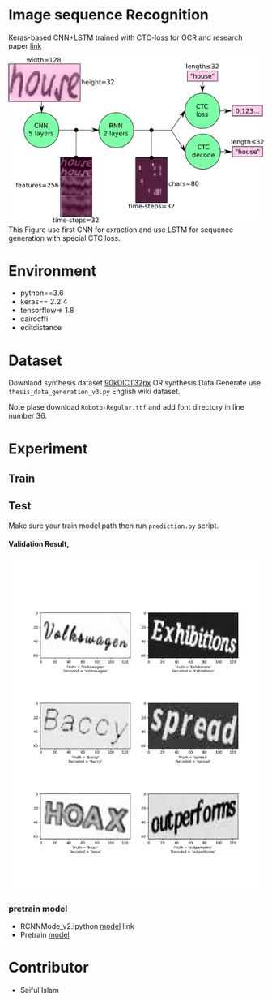# Image sequence Recognition

Keras-based CNN+LSTM trained with CTC-loss for OCR and research paper [link](https://arxiv.org/pdf/1507.05717.pdf)



![img](img/1_P4UW-wqOMSpi82KIcq11Pw.png)
This Figure use first CNN for exraction and use LSTM for sequence generation with special CTC loss.


# Environment
- python==3.6
- keras== 2.2.4 
- tensorflow=> 1.8 
- cairocffi
- editdistance

# Dataset

Downlaod synthesis dataset [90kDICT32px](http://preon.iiit.ac.in/~scenetext/codendatasets/index.html)
OR 
synthesis Data Generate use ```thesis_data_generation_v3.py``` English wiki dataset.

Note plase download ```Roboto-Regular.ttf``` and add font directory in line number 36.

# Experiment 
## Train 
## Test
Make sure your train model path then run ```prediction.py``` script.

#### Validation Result,

![img](img/e498.png)


### pretrain model
- RCNNMode_v2.ipython [model](https://drive.google.com/open?id=13utyxPpVqa5QCkJQjoj4r264QSoh_7Xd) link
- Pretrain [model](https://drive.google.com/file/d/1Af5wTtqxyeODyFaHT-uNnFvIIT1u2sOK/view?usp=sharing)

# Contributor
- Saiful Islam
